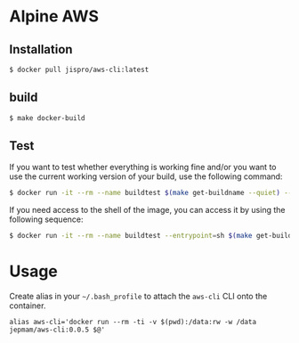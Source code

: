 # Alpine AWS

## Installation

```bash
$ docker pull jispro/aws-cli:latest
```

## build

```bash
$ make docker-build
```

## Test

If you want to test whether everything is working fine and/or you want to use the current working version of your build, use the following command:

```bash
$ docker run -it --rm --name buildtest $(make get-buildname --quiet) --version
```

If you need access to the shell of the image, you can access it by using the following sequence:

```bash
$ docker run -it --rm --name buildtest --entrypoint=sh $(make get-buildname --quiet) -l
```

# Usage

Create alias in your `~/.bash_profile` to attach the `aws-cli` CLI onto the container.

```text
alias aws-cli='docker run --rm -ti -v $(pwd):/data:rw -w /data jepmam/aws-cli:0.0.5 $@'
```

